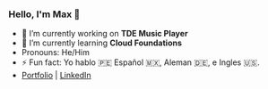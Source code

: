 ### Hello, I'm Max 👋

- 🔭 I’m currently working on **TDE Music Player**
- 🌱 I’m currently learning **Cloud Foundations**
- Pronouns: He/Him
- ⚡ Fun fact: Yo hablo 🇵🇪 Español 🇲🇽, Aleman 🇩🇪, e Ingles 🇺🇸.
- [Portfolio](https://mantezana1998.github.io/portfolio/) | [LinkedIn](https://www.linkedin.com/in/antezana-max/)
